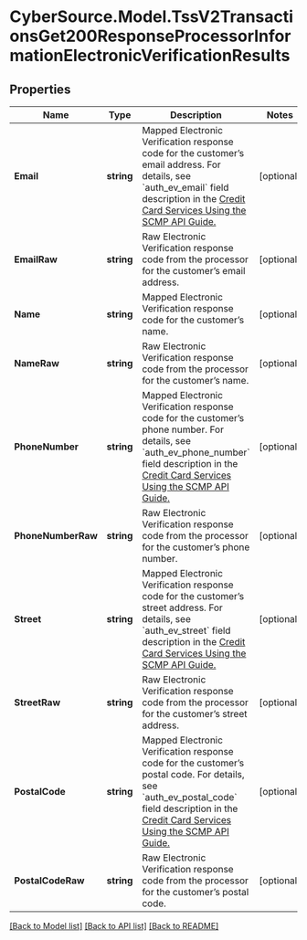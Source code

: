 # CyberSource.Model.TssV2TransactionsGet200ResponseProcessorInformationElectronicVerificationResults
## Properties

Name | Type | Description | Notes
------------ | ------------- | ------------- | -------------
**Email** | **string** | Mapped Electronic Verification response code for the customer’s email address.  For details, see &#x60;auth_ev_email&#x60; field description in the [Credit Card Services Using the SCMP API Guide.](https://apps.cybersource.com/library/documentation/dev_guides/CC_Svcs_SCMP_API/html/wwhelp/wwhimpl/js/html/wwhelp.htm)  | [optional] 
**EmailRaw** | **string** | Raw Electronic Verification response code from the processor for the customer’s email address. | [optional] 
**Name** | **string** | Mapped Electronic Verification response code for the customer’s name.  | [optional] 
**NameRaw** | **string** | Raw Electronic Verification response code from the processor for the customer’s name.  | [optional] 
**PhoneNumber** | **string** | Mapped Electronic Verification response code for the customer’s phone number.  For details, see &#x60;auth_ev_phone_number&#x60; field description in the [Credit Card Services Using the SCMP API Guide.](https://apps.cybersource.com/library/documentation/dev_guides/CC_Svcs_SCMP_API/html/wwhelp/wwhimpl/js/html/wwhelp.htm)  | [optional] 
**PhoneNumberRaw** | **string** | Raw Electronic Verification response code from the processor for the customer’s phone number. | [optional] 
**Street** | **string** | Mapped Electronic Verification response code for the customer’s street address.  For details, see &#x60;auth_ev_street&#x60; field description in the [Credit Card Services Using the SCMP API Guide.](https://apps.cybersource.com/library/documentation/dev_guides/CC_Svcs_SCMP_API/html/wwhelp/wwhimpl/js/html/wwhelp.htm)  | [optional] 
**StreetRaw** | **string** | Raw Electronic Verification response code from the processor for the customer’s street address. | [optional] 
**PostalCode** | **string** | Mapped Electronic Verification response code for the customer’s postal code.  For details, see &#x60;auth_ev_postal_code&#x60; field description in the [Credit Card Services Using the SCMP API Guide.](https://apps.cybersource.com/library/documentation/dev_guides/CC_Svcs_SCMP_API/html/wwhelp/wwhimpl/js/html/wwhelp.htm)  | [optional] 
**PostalCodeRaw** | **string** | Raw Electronic Verification response code from the processor for the customer’s postal code. | [optional] 

[[Back to Model list]](../README.md#documentation-for-models) [[Back to API list]](../README.md#documentation-for-api-endpoints) [[Back to README]](../README.md)

